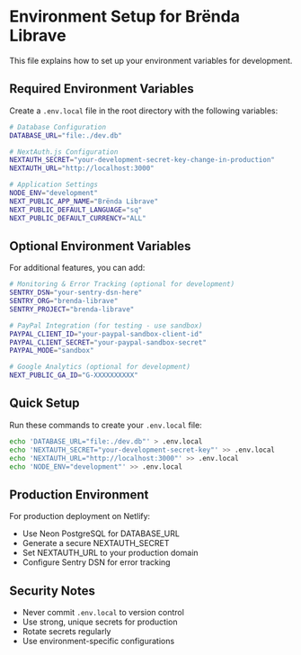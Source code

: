 # Environment Setup for Brënda Librave

This file explains how to set up your environment variables for development.

## Required Environment Variables

Create a `.env.local` file in the root directory with the following variables:

```bash
# Database Configuration
DATABASE_URL="file:./dev.db"

# NextAuth.js Configuration
NEXTAUTH_SECRET="your-development-secret-key-change-in-production"
NEXTAUTH_URL="http://localhost:3000"

# Application Settings
NODE_ENV="development"
NEXT_PUBLIC_APP_NAME="Brënda Librave"
NEXT_PUBLIC_DEFAULT_LANGUAGE="sq"
NEXT_PUBLIC_DEFAULT_CURRENCY="ALL"
```

## Optional Environment Variables

For additional features, you can add:

```bash
# Monitoring & Error Tracking (optional for development)
SENTRY_DSN="your-sentry-dsn-here"
SENTRY_ORG="brenda-librave"
SENTRY_PROJECT="brenda-librave"

# PayPal Integration (for testing - use sandbox)
PAYPAL_CLIENT_ID="your-paypal-sandbox-client-id"
PAYPAL_CLIENT_SECRET="your-paypal-sandbox-secret"
PAYPAL_MODE="sandbox"

# Google Analytics (optional for development)
NEXT_PUBLIC_GA_ID="G-XXXXXXXXXX"
```

## Quick Setup

Run these commands to create your `.env.local` file:

```bash
echo 'DATABASE_URL="file:./dev.db"' > .env.local
echo 'NEXTAUTH_SECRET="your-development-secret-key"' >> .env.local
echo 'NEXTAUTH_URL="http://localhost:3000"' >> .env.local
echo 'NODE_ENV="development"' >> .env.local
```

## Production Environment

For production deployment on Netlify:

- Use Neon PostgreSQL for DATABASE_URL
- Generate a secure NEXTAUTH_SECRET
- Set NEXTAUTH_URL to your production domain
- Configure Sentry DSN for error tracking

## Security Notes

- Never commit `.env.local` to version control
- Use strong, unique secrets for production
- Rotate secrets regularly
- Use environment-specific configurations

